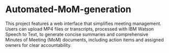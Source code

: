 # Automated-MoM-generation
This project features a web interface that simplifies meeting management. Users can upload MP4 files or transcripts, processed with IBM Watson Speech to Text, to generate concise summaries and comprehensive Minutes of Meeting (MoM) documents, including action items and assigned owners for clear accountability.
